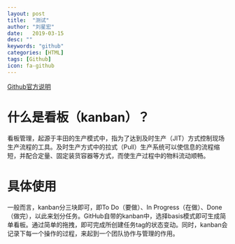```yaml
---
layout: post
title:  "测试"
author: "刘星宏"
date:   2019-03-15
desc: ""
keywords: "github"
categories: [HTML]
tags: [Github]
icon: fa-github
---
```


[Github官方说明](https://help.github.com/en/articles/about-project-boards)

# 什么是看板（kanban）？

看板管理，起源于丰田的生产模式中，指为了达到及时生产（JIT）方式控制现场生产流程的工具。及时生产方式中的拉式（Pull）生产系统可以使信息的流程缩短，并配合定量、固定装货容器等方式，而使生产过程中的物料流动顺畅。

# 具体使用

一般而言，kanban分三块即可，即To Do（要做）、In Progress（在做）、Done（做完），以此来划分任务。GitHub自带的kanban中，选择basis模式即可生成简单看板。通过简单的拖拽，即可完成所创建任务tag的状态变动。同时，kanban会记录下每一个操作的过程，来起到一个团队协作与管理的作用。